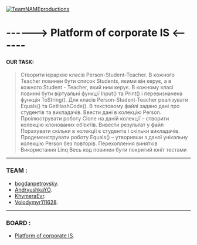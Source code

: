 <a href="https://github.com/bogdanpetrovsky/Team_NAME"><img src="https://lh3.googleusercontent.com/-3YvBHK3HTQQ/W6OxLwoCQoI/AAAAAAAAAzo/xzFPv2fmLpgTKPskZMFfstXcstHK5n5qACL0BGAs/w530-d-h265-n-rw/TEAM.png" title="teamNAMEproductions" alt="TeamNAMEproductions"></a>

# ------> Platform of corporate IS <------


#### OUR TASK:

> Створити ієрархію класів Person-Student-Teacher. В кожного Teacher повинен бути список Students, якими він керує, а в кожного Student - Teacher, який ним керує. В кожному класі повинні бути віртуальні функції Input() та Print() і  перевизначена функція ToString(). Для класів Person-Student-Teacher реалізувати Equals() та GetHashCode().
> В текстовому файлі задано дані про студентів та викладачів. Ввести дані в колекцію Person. Проілюструвати роботу Clone на даній колекції – створити колекцію клонованих об’єктів. Вивести результат у файл
> Порахувати скільки в колекції є студентів і скільки викладачів. Продемонструвати роботу Equals() – утворивши з даної унікальну колекцію Person без повторів.
> Перехоплення винятків
> Використання Linq
> Весь код повинен бути покритий юніт тестами

---

### TEAM :

- <a href="https://github.com/bogdanpetrovsky" target="_blank">bogdanpetrovsky</a>.
- <a href="https://github.com/AndryushkaYO" target="_blank">AndryushkaYO</a>.
- <a href="https://github.com/KhymeraEvr" target="_blank">KhymeraEvr</a>.
- <a href="https://github.com/Volodymyr111628" target="_blank">Volodymyr111628</a>.

---

### BOARD :
- <a href="https://github.com/bogdanpetrovsky/Team_NAME/projects/1" target="_blank">Platform of corporate IS</a>.
